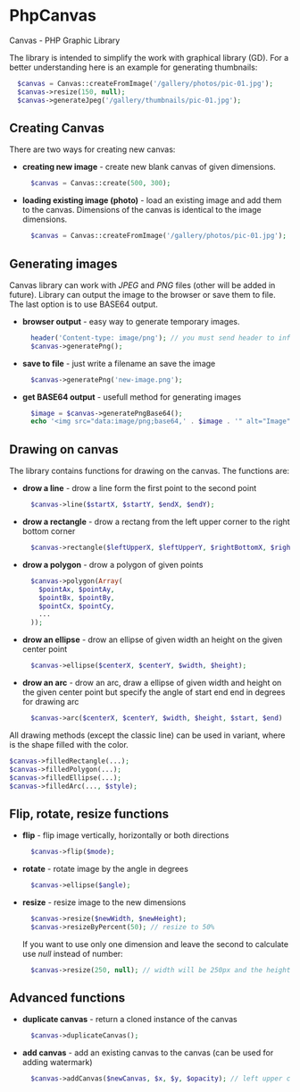 PhpCanvas
=========
Canvas - PHP Graphic Library

The library is intended to simplify the work with graphical library (GD). For a better understanding here is an example for generating thumbnails:

```php
  $canvas = Canvas::createFromImage('/gallery/photos/pic-01.jpg');
  $canvas->resize(150, null);
  $canvas->generateJpeg('/gallery/thumbnails/pic-01.jpg');
```


## Creating Canvas
There are two ways for creating new canvas:
  - **creating new image** - create new blank canvas of given dimensions.
    ```php
      $canvas = Canvas::create(500, 300);
    ```

  - **loading existing image (photo)** - load an existing image and add them to the canvas. Dimensions of the canvas is identical to the image dimensions.
    ```php
      $canvas = Canvas::createFromImage('/gallery/photos/pic-01.jpg');
    ```


## Generating images
Canvas library can work with *JPEG* and *PNG* files (other will be added in future). Library can output the image to the browser or save them to file. The last option is to use BASE64 output.
  - **browser output** - easy way to generate temporary images.
    ```php
      header('Content-type: image/png'); // you must send header to inform browser that the source is an image
      $canvas->generatePng();
    ```

  - **save to file** - just write a filename an save the image
    ```php
      $canvas->generatePng('new-image.png');
    ```

  - **get BASE64 output** - usefull method for generating images
    ```php
      $image = $canvas->generatePngBase64();
      echo '<img src="data:image/png;base64,' . $image . '" alt="Image" />';
    ```


## Drawing on canvas
The library contains functions for drawing on the canvas. The functions are:
  - **drow a line** - drow a line form the first point to the second point
    ```php
      $canvas->line($startX, $startY, $endX, $endY);
    ```

  - **drow a rectangle** - drow a rectang from the left upper corner to the right bottom corner
    ```php
      $canvas->rectangle($leftUpperX, $leftUpperY, $rightBottomX, $rightBottomY);
    ```

  - **drow a polygon** - drow a polygon of given points
    ```php
      $canvas->polygon(Array(
        $pointAx, $pointAy,
        $pointBx, $pointBy,
        $pointCx, $pointCy,
        ...
      ));
    ```

  - **drow an ellipse** - drow an ellipse of given width an height on the given center point
    ```php
      $canvas->ellipse($centerX, $centerY, $width, $height);
    ```

  - **drow an arc** - drow an arc, draw a ellipse of given width and height on the given center point but specify the angle of start end end in degrees for drawing arc
    ```php
      $canvas->arc($centerX, $centerY, $width, $height, $start, $end)
    ```

All drawing methods (except the classic line) can be used in variant, where is the shape filled with the color.
```php
$canvas->filledRectangle(...);
$canvas->filledPolygon(...);
$canvas->filledEllipse(...);
$canvas->filledArc(..., $style);
```


## Flip, rotate, resize functions
  - **flip** - flip image vertically, horizontally or both directions
    ```php
      $canvas->flip($mode);
    ```

  - **rotate** - rotate image by the angle in degrees
    ```php
      $canvas->ellipse($angle);
    ```

  - **resize** - resize image to the new dimensions
    ```php
      $canvas->resize($newWidth, $newHeight);
      $canvas->resizeByPercent(50); // resize to 50%
    ```
    If you want to use only one dimension and leave the second to calculate use *null* instead of number:
    ```php
      $canvas->resize(250, null); // width will be 250px and the height will be calculated
    ```



## Advanced functions
  - **duplicate canvas** - return a cloned instance of the canvas
    ```php
      $canvas->duplicateCanvas();
    ```

  - **add canvas** - add an existing canvas to the canvas (can be used for adding watermark)
    ```php
      $canvas->addCanvas($newCanvas, $x, $y, $opacity); // left upper corner of new canvas will be on x, y coordinates on the parent canvas
    ```
